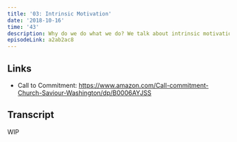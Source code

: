 ```yaml
---
title: '03: Intrinsic Motivation'
date: '2018-10-16'
time: '43'
description: Why do we do what we do? We talk about intrinsic motivation, the role it plays in creative work with uncertain outcomes, motivating new contributors, and sustaining motivation over time.
episodeLink: a2ab2ac8
---
```


## Links

- Call to Commitment: https://www.amazon.com/Call-commitment-Church-Saviour-Washington/dp/B0006AYJSS

## Transcript

WIP
